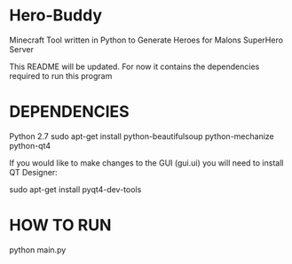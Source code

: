 # Hero-Buddy
Minecraft Tool written in Python to Generate Heroes for Malons SuperHero Server

This README will be updated. For now it contains the dependencies required to run this program

DEPENDENCIES
============
Python 2.7
sudo apt-get install python-beautifulsoup python-mechanize python-qt4


If you would like to make changes to the GUI (gui.ui) you will need to install QT Designer:

sudo apt-get install pyqt4-dev-tools

HOW TO RUN
==========
python main.py
